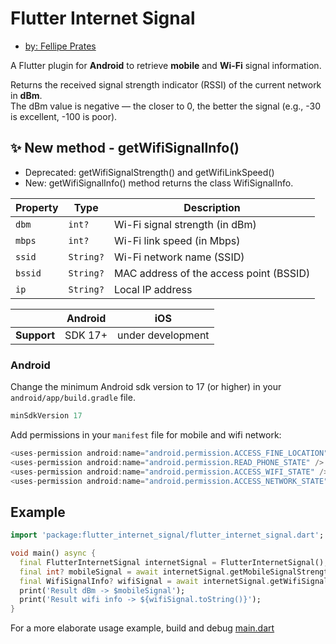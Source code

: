 # Flutter Internet Signal

- [by: Fellipe Prates](https://github.com/fellipeptc)

A Flutter plugin for **Android** to retrieve **mobile** and **Wi-Fi** signal information.

Returns the received signal strength indicator (RSSI) of the current network in **dBm**.  
The dBm value is negative — the closer to 0, the better the signal (e.g., -30 is excellent, -100 is poor).

## ✨ New method - getWifiSignalInfo()

- Deprecated: getWifiSignalStrength() and getWifiLinkSpeed()
- New: getWifiSignalInfo() method returns the class WifiSignalInfo.

| Property  | Type      | Description                             |
|-----------|-----------|-----------------------------------------|
| `dbm`     | `int?`    | Wi-Fi signal strength (in dBm)          |
| `mbps`    | `int?`    | Wi-Fi link speed (in Mbps)              |
| `ssid`    | `String?` | Wi-Fi network name (SSID)               |
| `bssid`   | `String?` | MAC address of the access point (BSSID) |
| `ip`      | `String?` | Local IP address                        |

|                | Android | iOS       |
|----------------|---------|-----------|
| **Support**    | SDK 17+ | under development |

### Android

Change the minimum Android sdk version to 17 (or higher) in your `android/app/build.gradle` file.

```groovy
minSdkVersion 17
```

Add permissions in your `manifest` file for mobile and wifi network:

```groovy
<uses-permission android:name="android.permission.ACCESS_FINE_LOCATION" />
<uses-permission android:name="android.permission.READ_PHONE_STATE" />
<uses-permission android:name="android.permission.ACCESS_WIFI_STATE" />
<uses-permission android:name="android.permission.ACCESS_NETWORK_STATE" />
```

## Example

<?code-excerpt "main.dart (AppLifecycle)"?>

```dart
import 'package:flutter_internet_signal/flutter_internet_signal.dart';

void main() async {
  final FlutterInternetSignal internetSignal = FlutterInternetSignal();
  final int? mobileSignal = await internetSignal.getMobileSignalStrength();
  final WifiSignalInfo? wifiSignal = await internetSignal.getWifiSignalInfo();
  print('Result dBm -> $mobileSignal');
  print('Result wifi info -> ${wifiSignal.toString()}');
}
```

For a more elaborate usage example, build and debug [main.dart](https://github.com/fellipeptc/flutter_internet_signal/blob/main/example/lib/main.dart)
